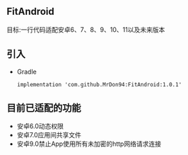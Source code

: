 ## FitAndroid
目标:一行代码适配安卓6、7、8、9、10、11以及未来版本
## 引入
* Gradle 
  
   ```
   implementation 'com.github.MrDon94:FitAndroid:1.0.1'
   ```
## 目前已适配的功能
* 安卓6.0动态权限
* 安卓7.0应用间共享文件
* 安卓9.0禁止App使用所有未加密的http网络请求连接
